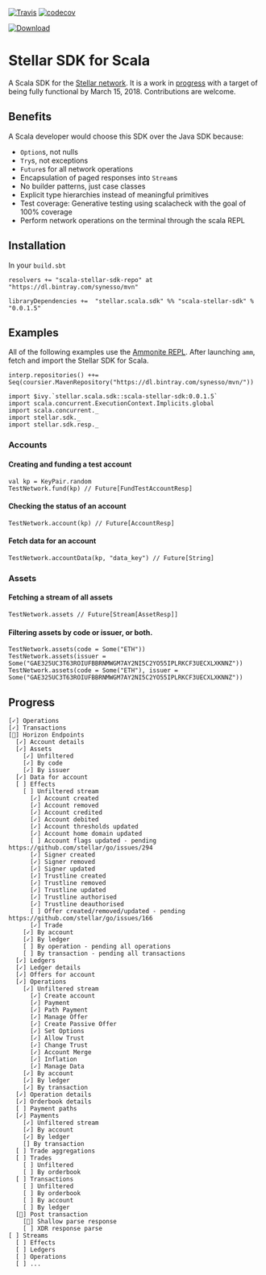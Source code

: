 [![Travis](https://travis-ci.org/Synesso/scala-stellar-sdk.svg?branch=master)](https://travis-ci.org/Synesso/scala-stellar-sdk)
[![codecov](https://codecov.io/gh/Synesso/scala-stellar-sdk/branch/master/graph/badge.svg)](https://codecov.io/gh/Synesso/scala-stellar-sdk)

[![Download](https://api.bintray.com/packages/synesso/mvn/scala-stellar-sdk/images/download.svg)](https://bintray.com/synesso/mvn/scala-stellar-sdk/_latestVersion)

# Stellar SDK for Scala

A Scala SDK for the [Stellar network](https://www.stellar.org/). It is a work in [progress](#progress) with a target of being fully functional
by March 15, 2018. Contributions are welcome.

## Benefits

A Scala developer would choose this SDK over the Java SDK because:

* `Option`s, not nulls
* `Try`s, not exceptions
* `Future`s for all network operations
* Encapsulation of paged responses into `Stream`s
* No builder patterns, just case classes
* Explicit type hierarchies instead of meaningful primitives
* Test coverage: Generative testing using scalacheck with the goal of 100% coverage
* Perform network operations on the terminal through the scala REPL

## Installation

In your `build.sbt`

```
resolvers += "scala-stellar-sdk-repo" at "https://dl.bintray.com/synesso/mvn"

libraryDependencies +=  "stellar.scala.sdk" %% "scala-stellar-sdk" % "0.0.1.5"
```

## Examples

All of the following examples use the [Ammonite REPL](http://ammonite.io/). After launching `amm`, fetch and import the
Stellar SDK for Scala.

```
interp.repositories() ++= Seq(coursier.MavenRepository("https://dl.bintray.com/synesso/mvn/"))

import $ivy.`stellar.scala.sdk::scala-stellar-sdk:0.0.1.5`
import scala.concurrent.ExecutionContext.Implicits.global
import scala.concurrent._
import stellar.sdk._
import stellar.sdk.resp._
```

### Accounts

#### Creating and funding a test account

```
val kp = KeyPair.random
TestNetwork.fund(kp) // Future[FundTestAccountResp]
```

#### Checking the status of an account

```
TestNetwork.account(kp) // Future[AccountResp]
```

#### Fetch data for an account

```
TestNetwork.accountData(kp, "data_key") // Future[String]
```


### Assets

#### Fetching a stream of all assets

```
TestNetwork.assets // Future[Stream[AssetResp]]
```

#### Filtering assets by code or issuer, or both.

```
TestNetwork.assets(code = Some("ETH"))
TestNetwork.assets(issuer = Some("GAE325UC3T63ROIUFBBRNMWGM7AY2NI5C2YO55IPLRKCF3UECXLXKNNZ"))
TestNetwork.assets(code = Some("ETH"), issuer = Some("GAE325UC3T63ROIUFBBRNMWGM7AY2NI5C2YO55IPLRKCF3UECXLXKNNZ"))
```



## Progress

```
[✓] Operations
[✓] Transactions
[🚀] Horizon Endpoints
  [✓] Account details
  [✓] Assets
    [✓] Unfiltered
    [✓] By code
    [✓] By issuer
  [✓] Data for account
  [ ] Effects
    [ ] Unfiltered stream
      [✓] Account created
      [✓] Account removed
      [✓] Account credited
      [✓] Account debited
      [✓] Account thresholds updated
      [✓] Account home domain updated
      [ ] Account flags updated - pending https://github.com/stellar/go/issues/294
      [✓] Signer created
      [✓] Signer removed
      [✓] Signer updated
      [✓] Trustline created
      [✓] Trustline removed
      [✓] Trustline updated
      [✓] Trustline authorised
      [✓] Trustline deauthorised
      [ ] Offer created/removed/updated - pending https://github.com/stellar/go/issues/166
      [✓] Trade
    [✓] By account
    [✓] By ledger
    [ ] By operation - pending all operations
    [ ] By transaction - pending all transactions
  [✓] Ledgers
  [✓] Ledger details
  [✓] Offers for account
  [✓] Operations
    [✓] Unfiltered stream
      [✓] Create account
      [✓] Payment
      [✓] Path Payment
      [✓] Manage Offer
      [✓] Create Passive Offer
      [✓] Set Options
      [✓] Allow Trust
      [✓] Change Trust
      [✓] Account Merge
      [✓] Inflation
      [✓] Manage Data
    [✓] By account
    [✓] By ledger
    [✓] By transaction
  [✓] Operation details
  [✓] Orderbook details
  [ ] Payment paths
  [✓] Payments
    [✓] Unfiltered stream
    [✓] By account
    [✓] By ledger
    [] By transaction
  [ ] Trade aggregations
  [ ] Trades
    [ ] Unfiltered
    [ ] By orderbook
  [ ] Transactions
    [ ] Unfiltered
    [ ] By orderbook
    [ ] By account
    [ ] By ledger
  [🚀] Post transaction
    [🚀] Shallow parse response
    [ ] XDR response parse
[ ] Streams
  [ ] Effects
  [ ] Ledgers
  [ ] Operations
  [ ] ...
```
